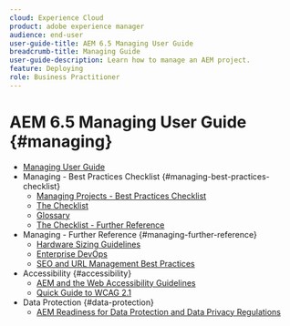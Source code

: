 ```yaml
---
cloud: Experience Cloud
product: adobe experience manager
audience: end-user
user-guide-title: AEM 6.5 Managing User Guide
breadcrumb-title: Managing Guide
user-guide-description: Learn how to manage an AEM project.
feature: Deploying
role: Business Practitioner
---
```


# AEM 6.5 Managing User Guide {#managing}

+ [Managing User Guide](home.md)
+ Managing - Best Practices Checklist {#managing-best-practices-checklist}
  + [Managing Projects - Best Practices Checklist](best-practices.md)
  + [The Checklist](best-practices-checklist.md)
  + [Glossary](best-practices-glossary.md)
  + [The Checklist - Further Reference](best-practices-further-reference.md)
+ Managing - Further Reference {#managing-further-reference}
  + [Hardware Sizing Guidelines](hardware-sizing-guidelines.md)
  + [Enterprise DevOps](enterprise-devops.md)
  + [SEO and URL Management Best Practices](seo-and-url-management.md)
+ Accessibility {#accessibility}
  + [AEM and the Web Accessibility Guidelines](web-accessibility.md)
  + [Quick Guide to WCAG 2.1](qg-wcag.md)
+ Data Protection {#data-protection}
  + [AEM Readiness for Data Protection and Data Privacy Regulations](data-protection-and-privacy.md)
